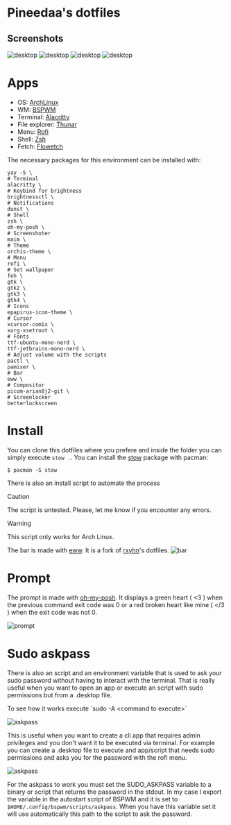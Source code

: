 # Pineedaa's dotfiles
## Screenshots
![desktop](assets/empty-desktop.png)
![desktop](assets/three-apps.png)
![desktop](assets/pseudotiled.png)
![desktop](assets/rofi.png)


# Apps

- OS: [ArchLinux](https://archlinux.org/)
- WM: [BSPWM](https://github.com/baskerville/bspwm)
- Terminal: [Alacritty](https://alacritty.org/)
- File explorer: [Thunar](https://wiki.archlinux.org/title/Thunar)
- Menu: [Rofi](https://github.com/davatorium/rofi)
- Shell: [Zsh](https://www.zsh.org/)
- Fetch: [Flowetch](https://github.com/migueravila/Flowetch)

The necessary packages for this environment can be installed with:
```
yay -S \
# Terminal
alacritty \
# Keybind for brightness
brightnessctl \
# Notifications
dunst \
# Shell
zsh \
oh-my-posh \
# Screenshoter
maim \
# Theme
orchis-theme \
# Menu
rofi \
# Set wallpaper
feh \
gtk \
gtk2 \
gtk3 \
gtk4 \
# Icons
epapirus-icon-theme \
# Cursor
xcursor-comix \
xorg-xsetroot \
# Fonts
ttf-ubuntu-mono-nerd \
ttf-jetbrains-mono-nerd \
# Adjust volume with the scripts
pactl \
pamixer \
# Bar
eww \
# Compositor
picom-arian8j2-git \
# Screenlocker
betterlockscreen
```

# Install

You can clone this dotfiles where you prefere and inside the folder you can simply execute `stow .`.
You can install the [stow](https://www.gnu.org/software/stow/manual/stow.html) package with pacman:

`$ pacman -S stow`

There is also an install script to automate the process

> [!CAUTION]
> The script is untested. Please, let me know if you encounter any errors.

> [!WARNING]  
> This script only works for Arch Linux.

The bar is made with [eww](https://github.com/elkowar/eww). It is a fork of [rxyhn](https://github.com/rxyhn/tokyo)'s dotfiles.
![bar](assets/bar.png)

# Prompt

The prompt is made with [oh-my-posh](https://ohmyposh.dev/). It displays a green heart ( <3 ) when the previous command exit code was 0 or a red broken heart like mine ( </3 ) when the exit code was not 0.

![prompt](assets/prompt.png)

# Sudo askpass

There is also an script and an environment variable that is used to ask your sudo password without having to interact with the terminal. That is really useful when you want to open an app or execute an script with sudo permissions but from a .desktop file.

To see how it works execute ´sudo -A \<command to execute\>´

![askpass](assets/sudo-ls.png)

This is useful when you want to create a cli app that requires admin privileges and you don't want it to be executed via terminal.
For example you can create a .desktop file to execute and app/script that needs sudo permissions and asks you for the password with the rofi menu.


![askpass](assets/sudo-ollama.png)

For the askpass to work you must set the SUDO_ASKPASS variable to a binary or script that returns the password in the stdout.
In my case I export the variable in the autostart script of BSPWM and it is set to `$HOME/.config/bspwm/scripts/askpass`. When you have this variable set it will use automatically this path to the script to ask the password.
